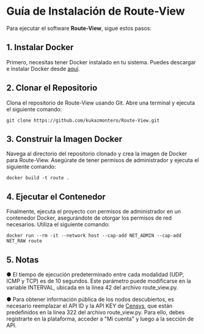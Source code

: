 # Guía de Instalación de Route-View

Para ejecutar el software **Route-View**, sigue estos pasos:

## 1. Instalar Docker

Primero, necesitas tener Docker instalado en tu sistema. Puedes descargar e instalar Docker desde [aquí](https://www.docker.com/).

## 2. Clonar el Repositorio

Clona el repositorio de Route-View usando Git. Abre una terminal y ejecuta el siguiente comando:

```
git clone https://github.com/kukazmontero/Route-View.git
```
## 3. Construir la Imagen Docker

Navega al directorio del repositorio clonado y crea la imagen de Docker para Route-View. Asegúrate de tener permisos de administrador y ejecuta el siguiente comando:

```
docker build -t route .
```
## 4. Ejecutar el Contenedor

Finalmente, ejecuta el proyecto con permisos de administrador en un contenedor Docker, asegurándote de otorgar los permisos de red necesarios. Utiliza el siguiente comando:

```
docker run --rm -it --network host --cap-add NET_ADMIN --cap-add NET_RAW route
```

## 5. Notas

 ● El tiempo de ejecución predeterminado entre cada modalidad (UDP, ICMP y TCP) es de 10 segundos. Este parámetro puede modificarse en la variable INTERVAL, ubicada en la línea 42 del archivo route_view.py.

 ● Para obtener información pública de los nodos descubiertos, es necesario reemplazar el API ID y la API KEY de [Censys](https://search.censys.io/), que están predefinidos en la línea 322 del archivo route_view.py. Para ello, debes registrarte en la plataforma, acceder a "Mi cuenta" y luego a la sección de API.
